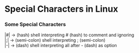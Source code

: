 # Special Characters in Linux

### Some Special Characters      

|#| -> (hash) shell interpreting # (hash) to comment and ignoring     
|;| -> (semi-colon) shell interpreting ; (semi-colon)      
|-| -> (dash) shell interpreting all after - (dash) as option     




